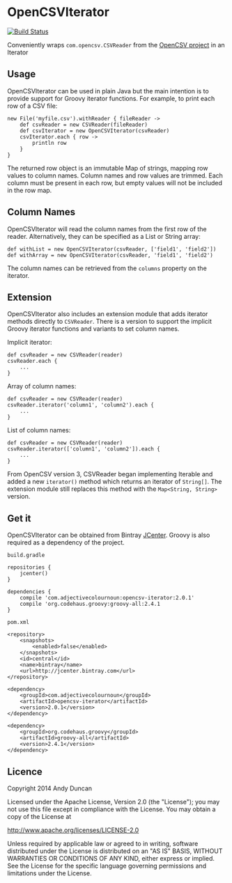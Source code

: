 OpenCSVIterator
===============

[![Build Status](https://travis-ci.org/andyjduncan/opencsv-iterator.svg?branch=master)](https://travis-ci.org/andyjduncan/opencsv-iterator)

Conveniently wraps `com.opencsv.CSVReader` from the
[OpenCSV project](http://opencsv.sourceforge.net/) in an Iterator

Usage
-----

OpenCSVIterator can be used in plain Java but the main intention is to provide support for Groovy iterator functions.
For example, to print each row of a CSV file:

    new File('myfile.csv').withReader { fileReader ->
        def csvReader = new CSVReader(fileReader)
        def csvIterator = new OpenCSVIterator(csvReader)
        csvIterator.each { row ->
            println row
        }
    }

The returned row object is an immutable Map of strings, mapping row values to column names.  Column names and
row values are trimmed.  Each column must be present in each row, but empty values will not be included in the row map.

Column Names
-------------

OpenCSVIterator will read the column names from the first row of the reader.  Alternatively, they can be specified
as a List or String array:

    def withList = new OpenCSVIterator(csvReader, ['field1', 'field2'])
    def withArray = new OpenCSVIterator(csvReader, 'field1', 'field2')

The column names can be retrieved from the `columns` property on the iterator.

Extension
---------

OpenCSVIterator also includes an extension module that adds iterator methods directly to `CSVReader`.  There is a
version to support the implicit Groovy iterator functions and variants to set column names.

Implicit iterator:

    def csvReader = new CSVReader(reader)
    csvReader.each {
        ...
    }
    
Array of column names:

    def csvReader = new CSVReader(reader)
    csvReader.iterator('column1', 'column2').each {
        ...
    }
    
List of column names:

    def csvReader = new CSVReader(reader)
    csvReader.iterator(['column1', 'column2']).each {
        ...
    }

From OpenCSV version 3, CSVReader began implementing Iterable and added a new `iterator()` method which returns an
iterator of `String[]`.  The extension module still replaces this method with the `Map<String, String>` version.

Get it
------

OpenCSVIterator can be obtained from Bintray [JCenter](https://bintray.com/bintray/jcenter).
Groovy is also required as a dependency of the project.

`build.gradle`

    repositories {
        jcenter()
    }
    
    dependencies {
        compile 'com.adjectivecolournoun:opencsv-iterator:2.0.1'
        compile 'org.codehaus.groovy:groovy-all:2.4.1
    }
    
`pom.xml`

    <repository>
        <snapshots>
            <enabled>false</enabled>
        </snapshots>
        <id>central</id>
        <name>bintray</name>
        <url>http://jcenter.bintray.com</url>
    </repository>
    
    <dependency>
        <groupId>com.adjectivecolournoun</groupId>
        <artifactId>opencsv-iterator</artifactId>
        <version>2.0.1</version>
    </dependency>

    <dependency>
        <groupId>org.codehaus.groovy</groupId>
        <artifactId>groovy-all</artifactId>
        <version>2.4.1</version>
    </dependency>

Licence
-------

Copyright 2014 Andy Duncan

Licensed under the Apache License, Version 2.0 (the "License");
you may not use this file except in compliance with the License.
You may obtain a copy of the License at

<http://www.apache.org/licenses/LICENSE-2.0>

Unless required by applicable law or agreed to in writing, software
distributed under the License is distributed on an "AS IS" BASIS,
WITHOUT WARRANTIES OR CONDITIONS OF ANY KIND, either express or implied.
See the License for the specific language governing permissions and
limitations under the License.

